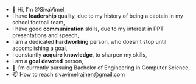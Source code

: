- 👋 Hi, I’m @SivaVimel,
- I have <b>leadership</b> quality, due to my history of being a captain in my school football team,
- I have good <b>communication</b> skills, due to my interest in PPT presentations and speech,
- I am a dedicated <b>hardworking</b> person, who doesn't stop until accomplishing a goal,
- I constantly <b>acquire knowledge</b>, to sharpen my skills,
- I am a <b>goal devoted</b> person,
- 🌱 I’m currently pursuing Bachelor of Engineering in Computer Science,
- 📫 How to reach sivavimelrajhen@gmail.com

